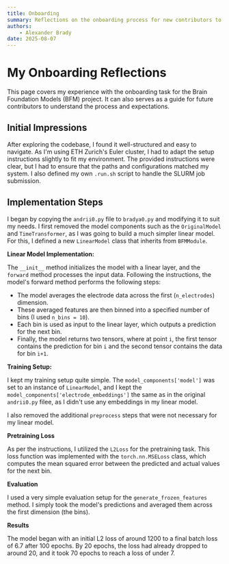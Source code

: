 ```yaml
---
title: Onboarding
summary: Reflections on the onboarding process for new contributors to the Brain Foundation Models project. 
authors:
    - Alexander Brady
date: 2025-08-07
---
```

# My Onboarding Reflections

This page covers my experience with the onboarding task for the Brain Foundation Models (BFM) project. It can also serves as a guide for future contributors to understand the process and expectations.

## Initial Impressions

After exploring the codebase, I found it well-structured and easy to navigate. As I'm using ETH Zurich's Euler cluster, I had to adapt the setup instructions slightly to fit my environment. The provided instructions were clear, but I had to ensure that the paths and configurations matched my system. I also defined my own `.run.sh` script to handle the SLURM job submission.

## Implementation Steps

I began by copying the `andrii0.py` file to `bradya0.py` and modifying it to suit my needs. I first removed the model components such as the `OriginalModel` and `TimeTransformer`, as I was going to build a much simpler linear model. For this, I defined a new `LinearModel` class that inherits from `BFMModule`. 

**Linear Model Implementation:**

The `__init__` method initializes the model with a linear layer, and the `forward` method processes the input data. Following the instructions, the model's forward method performs the following steps:

- The model averages the electrode data across the first (`n_electrodes`) dimension.
- These averaged features are then binned into a specified number of bins (I used `n_bins = 10`).
- Each bin is used as input to the linear layer, which outputs a prediction for the next bin.
- Finally, the model returns two tensors, where at point `i`, the first tensor contains the prediction for bin `i` and the second tensor contains the data for bin `i+1`.

**Training Setup:**

I kept my training setup quite simple. The `model_components['model']` was set to an instance of `LinearModel`, and I kept the `model_components['electrode_embeddings']` the same as in the original `andrii0.py` filee, as I didn't use any embeddings in my linear model. 

I also removed the additional `preprocess` steps that were not necessary for my linear model. 

**Pretraining Loss**

As per the instructions, I utilized the `L2Loss` for the pretraining task. This loss function was implemented with the `torch.nn.MSELoss` class, which computes the mean squared error between the predicted and actual values for the next bin.

**Evaluation**

I used a very simple evaluation setup for the `generate_frozen_features` method. I simply took the model's predictions and averaged them across the first dimension (the bins).

**Results**

The model began with an initial L2 loss of around 1200 to a final batch loss of 6.7 after 100 epochs. By 20 epochs, the loss had already dropped to around 20, and it took 70 epochs to reach a loss of under 7. 